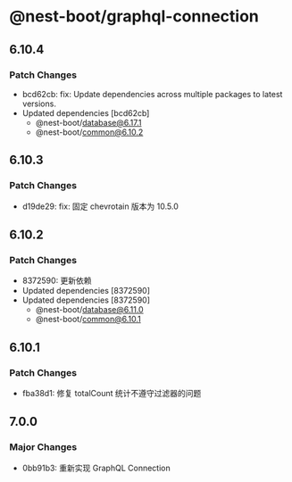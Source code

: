 # @nest-boot/graphql-connection

## 6.10.4

### Patch Changes

- bcd62cb: fix: Update dependencies across multiple packages to latest versions.
- Updated dependencies [bcd62cb]
  - @nest-boot/database@6.17.1
  - @nest-boot/common@6.10.2

## 6.10.3

### Patch Changes

- d19de29: fix: 固定 chevrotain 版本为 10.5.0

## 6.10.2

### Patch Changes

- 8372590: 更新依赖
- Updated dependencies [8372590]
- Updated dependencies [8372590]
  - @nest-boot/database@6.11.0
  - @nest-boot/common@6.10.1

## 6.10.1

### Patch Changes

- fba38d1: 修复 totalCount 统计不遵守过滤器的问题

## 7.0.0

### Major Changes

- 0bb91b3: 重新实现 GraphQL Connection

